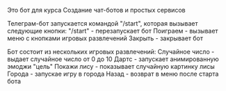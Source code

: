 Это бот для курса Создание чат-ботов и простых сервисов

Телеграм-бот запускается командой "/start", которая вызывает следующие кнопки:
"/start" - перезапускает бот
Поиграем - вызывает меню с кнопками игровых развлечений
Закрыть - закрывает бот

Бот состоит из нескольких игровых развлечений:
Случайное число - выдает случайное число от 0 до 10
Дартс - запускает анимированную эмоджи "цель"
Покажи лису - показывает случайную картинку лисы
Города - запускае игру в города
Назад - возврат в меню после старта бота
